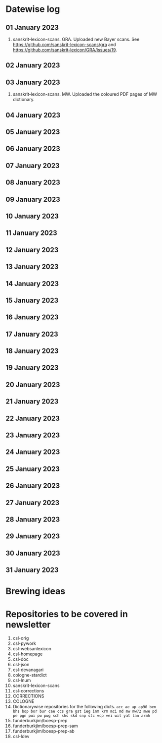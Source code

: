 # Datewise log

## 01 January 2023

1. sanskrit-lexicon-scans. GRA. Uploaded new Bayer scans. See https://github.com/sanskrit-lexicon-scans/gra and https://github.com/sanskrit-lexicon/GRA/issues/19.

## 02 January 2023

## 03 January 2023

1. sanskrit-lexicon-scans. MW. Uploaded the coloured PDF pages of MW dictionary. 

## 04 January 2023

## 05 January 2023

## 06 January 2023

## 07 January 2023

## 08 January 2023

## 09 January 2023

## 10 January 2023

## 11 January 2023

## 12 January 2023

## 13 January 2023

## 14 January 2023

## 15 January 2023

## 16 January 2023

## 17 January 2023

## 18 January 2023

## 19 January 2023

## 20 January 2023

## 21 January 2023

## 22 January 2023

## 23 January 2023

## 24 January 2023

## 25 January 2023

## 26 January 2023

## 27 January 2023

## 28 January 2023

## 29 January 2023

## 30 January 2023

## 31 January 2023


# Brewing ideas


# Repositories to be covered in newsletter

1. csl-orig
2. csl-pywork
3. csl-websanlexicon
4. csl-homepage
5. csl-doc
6. csl-json
7. csl-devanagari
8. cologne-stardict
9. csl-lnum
10. sanskrit-lexicon-scans
11. csl-corrections
12. CORRECTIONS
13. COLOGNE
14. Dictionarywise repositories for the following dicts. 
`acc ae ap ap90 ben bhs bop bor bur cae ccs gra gst ieg inm krm mci md mw mw72 mwe pd pe pgn pui pw pwg sch shs skd snp stc vcp vei wil yat lan armh`
15. funderburkjim/boesp-prep
16. funderburkjim/boesp-prep-sam
17. funderburkjim/boesp-prep-ab
18. csl-ldev
